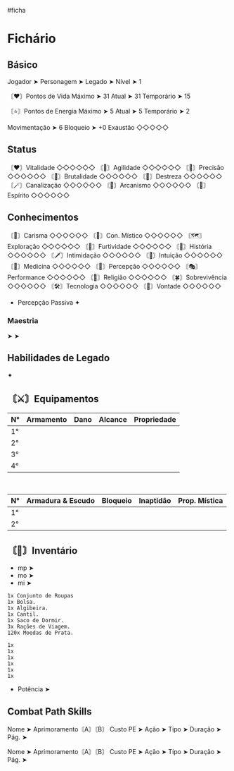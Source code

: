 #ficha

# Fichário
## Básico
Jogador ➤ 
Personagem ➤ 
Legado ➤ 
Nível ➤ 1

〘❤️〙Pontos de Vida
Máximo ➤ 31
Atual ➤ 31
Temporário ➤ 15

〘⭐〙Pontos de Energia
Máximo ➤ 5
Atual ➤ 5
Temporário ➤ 2

Movimentação ➤ 6
Bloqueio ➤ +0
Exaustão ◇◇◇◇◇

## Status
〘♥️〙Vitalidade ◇◇◇◇◇◇
〘👟〙Agilidade ◇◇◇◇◇◇
〘🎯〙Precisão ◇◇◇◇◇◇
〘💪〙Brutalidade ◇◇◇◇◇◇
〘🤹〙Destreza ◇◇◇◇◇◇ 
〘🪄〙Canalização ◇◇◇◇◇◇ 
〘🧙〙Arcanismo ◇◇◇◇◇◇ 
〘🙏〙Espírito ◇◇◇◇◇◇ 

## Conhecimentos
〘💬〙Carisma ◇◇◇◇◇◇
〘🔮〙Con. Místico ◇◇◇◇◇◇
〘🗺️〙Exploração ◇◇◇◇◇◇
〘🥷〙Furtividade ◇◇◇◇◇◇
〘📒〙História ◇◇◇◇◇◇
〘🗡️〙Intimidação ◇◇◇◇◇◇
〘🤍〙Intuição ◇◇◇◇◇◇
〘🥼〙Medicina ◇◇◇◇◇◇
〘🔎〙Percepção ◇◇◇◇◇◇
〘🎭〙Performance ◇◇◇◇◇◇
〘💠〙Religião ◇◇◇◇◇◇
〘🍀〙Sobrevivência ◇◇◇◇◇◇
〘🛠️〙Tecnologia ◇◇◇◇◇◇
〘🧠〙Vontade ◇◇◇◇◇◇

- Percepção Passiva
✦

### Maestria
 ➤ 
 ➤ 

## Habilidades de Legado
✦

## 〘⚔️〙Equipamentos

| N°  | Armamento | Dano | Alcance | Propriedade |
| --- | --------- | ---- | ------- | ----------- |
| 1°  |           |      |         |             |
| 2°  |           |      |         |             |
| 3°  |           |      |         |             |
| 4°  |           |      |         |             |
<br>

| N° | Armadura & Escudo | Bloqueio | Inaptidão | Prop. Mística |
| --- | --- | --- | --- | --- |
| 1° |  |  |  |  |
| 2° |  |  |  |  |

## 〘🎒〙Inventário
- mp ➤
- mo ➤
- mi ➤
```
1x Conjunto de Roupas 
1x Bolsa. 
1x Algibeira. 
1x Cantil. 
1x Saco de Dormir. 
3x Rações de Viagem. 
120x Moedas de Prata.

1x 
1x 
1x 
1x 
1x 
1x 
```
- Potência ➤

## Combat Path Skills
Nome ➤ 
Aprimoramento〘A〙〘B〙
Custo PE ➤ 
Ação ➤ 
Tipo ➤ 
Duração ➤ 
Pág. ➤ 

Nome ➤ 
Aprimoramento〘A〙〘B〙
Custo PE ➤ 
Ação ➤ 
Tipo ➤ 
Duração ➤ 
Pág. ➤ 
